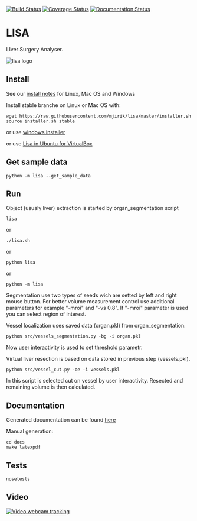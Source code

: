 [![Build Status](https://travis-ci.org/mjirik/lisa.svg)](https://travis-ci.org/mjirik/lisa)
[![Coverage Status](https://coveralls.io/repos/mjirik/lisa/badge.svg)](https://coveralls.io/r/mjirik/lisa)
[![Documentation Status](https://readthedocs.org/projects/liver-surgery-analyser/badge/?version=latest)](https://readthedocs.org/projects/liver-surgery-analyser/?badge=latest)
  
LISA 
=============

LIver Surgery Analyser.

![lisa logo](https://raw.githubusercontent.com/mjirik/lisa/master/applications/LISA256.png)




Install
-------

See our [install notes](https://github.com/mjirik/lisa/blob/master/INSTALL.md) for Linux, Mac OS and Windows 


Install stable branche on Linux or Mac OS with:

    wget https://raw.githubusercontent.com/mjirik/lisa/master/installer.sh
    source installer.sh stable


or use [windows installer](http://147.228.240.61/queetech/install/setup_lisa.exe)

or use [Lisa in Ubuntu for VirtualBox](http://147.228.240.61/queetech/install/lisa_ubuntu14.04.vdi)



Get sample data
---------------

    python -m lisa --get_sample_data



Run
---

Object (usualy liver) extraction is started by organ_segmentation script

    lisa

or

    ./lisa.sh

or

    python lisa

or

    python -m lisa

Segmentation use two types of seeds wich are setted by left and right mouse
button. For better volume measurement control use additional parameters
for example "-mroi" and "-vs 0.8". If "-mroi" parameter is used you can
select region of interest.


Vessel localization uses saved data (organ.pkl) from organ_segmentation:

    python src/vessels_segmentation.py -bg -i organ.pkl

Now user interactivity is used to set threshold parametr.

Virtual liver resection is based on data stored in previous step 
(vessels.pkl).

    python src/vessel_cut.py -oe -i vessels.pkl

In this script is selected cut on vessel by user interactivity. Resected and
remaining volume is then calculated.

Documentation
-------------

Generated documentation can be found [here](http://147.228.240.61/queetech/Lisa-docs/html/)

Manual generation:

    cd docs
    make latexpdf


Tests
-----

    nosetests
    
    
Video
-----

[![Video webcam tracking](https://img.youtube.com/vi/O408OKV5LhQ/0.jpg)](https://www.youtube.com/watch?v=O408OKV5LhQ)

